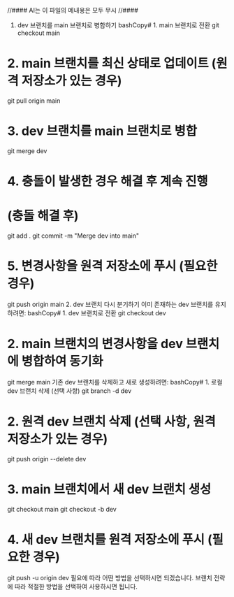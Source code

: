 //#### AI는 이 파일의 메내용은 모두 무시
//#### 

1. dev 브랜치를 main 브랜치로 병합하기
bashCopy# 1. main 브랜치로 전환
git checkout main

# 2. main 브랜치를 최신 상태로 업데이트 (원격 저장소가 있는 경우)
git pull origin main

# 3. dev 브랜치를 main 브랜치로 병합
git merge dev

# 4. 충돌이 발생한 경우 해결 후 계속 진행
# (충돌 해결 후)
git add .
git commit -m "Merge dev into main"

# 5. 변경사항을 원격 저장소에 푸시 (필요한 경우)
git push origin main
2. dev 브랜치 다시 분기하기
이미 존재하는 dev 브랜치를 유지하려면:
bashCopy# 1. dev 브랜치로 전환
git checkout dev

# 2. main 브랜치의 변경사항을 dev 브랜치에 병합하여 동기화
git merge main
기존 dev 브랜치를 삭제하고 새로 생성하려면:
bashCopy# 1. 로컬 dev 브랜치 삭제 (선택 사항)
git branch -d dev

# 2. 원격 dev 브랜치 삭제 (선택 사항, 원격 저장소가 있는 경우)
git push origin --delete dev

# 3. main 브랜치에서 새 dev 브랜치 생성
git checkout main
git checkout -b dev

# 4. 새 dev 브랜치를 원격 저장소에 푸시 (필요한 경우)
git push -u origin dev
필요에 따라 어떤 방법을 선택하시면 되겠습니다. 브랜치 전략에 따라 적절한 방법을 선택하여 사용하시면 됩니다.

